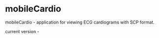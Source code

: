 mobileCardio
=====
mobileCardio - application for viewing ECG cardiograms with SCP format.

current version - 
